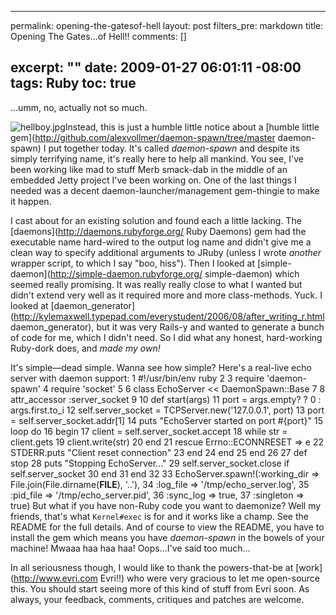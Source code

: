 ----- 
permalink: opening-the-gatesof-hell
layout: post
filters_pre: markdown
title: Opening The Gates&#8230;of Hell!!
comments: []

excerpt: ""
date: 2009-01-27 06:01:11 -08:00
tags: Ruby
toc: true
-----
…umm, no, actually not so much.

![hellboy.jpg](/uploads/2009/01/hellboy.jpg)Instead, this is just a humble little notice about a [humble little gem](http://github.com/alexvollmer/daemon-spawn/tree/master daemon-spawn) I put together today. It's called *daemon-spawn* and despite its simply terrifying name, it's really here to help all mankind. You see, I've been working like mad to stuff Merb smack-dab in the middle of an embedded Jetty project I've been working on. One of the last things I needed was a decent daemon-launcher/management gem-thingie to make it happen.

I cast about for an existing solution and found each a little lacking. The [daemons](http://daemons.rubyforge.org/ Ruby Daemons) gem had the executable name hard-wired to the output log name and didn't give me a clean way to specify additional arguments to JRuby (unless I wrote _another_ wrapper script, to which I say "boo, hiss"). Then I looked at [simple-daemon](http://simple-daemon.rubyforge.org/ simple-daemon) which seemed really promising. It was really really close to what I wanted but didn't extend very well as it required more and more class-methods. Yuck. I looked at [daemon_generator](http://kylemaxwell.typepad.com/everystudent/2006/08/after_writing_r.html daemon_generator), but it was very Rails-y and wanted to generate a bunch of code for me, which I didn't need. So I did what any honest, hard-working Ruby-dork does, and _made my own!_

It's simple—dead simple. Wanna see how simple? Here's a real-live echo server with daemon support:
    1 <span class="comment comment_line comment_line_number-sign comment_line_number-sign_ruby"><span class="punctuation punctuation_definition punctuation_definition_comment punctuation_definition_comment_ruby">#!/usr/bin/env ruby
</span>    2
    3 <span class="keyword keyword_other keyword_other_special-method keyword_other_special-method_ruby">require <span class="punctuation punctuation_definition punctuation_definition_string punctuation_definition_string_begin punctuation_definition_string_begin_ruby">'daemon-spawn'</span></span>
    4 <span class="keyword keyword_other keyword_other_special-method keyword_other_special-method_ruby">require <span class="punctuation punctuation_definition punctuation_definition_string punctuation_definition_string_begin punctuation_definition_string_begin_ruby">'socket'</span></span>
    5
    6 <span class="keyword keyword_control keyword_control_class keyword_control_class_ruby">class EchoServer<span class="entity entity_other entity_other_inherited-class entity_other_inherited-class_ruby"> <span class="punctuation punctuation_separator punctuation_separator_inheritance punctuation_separator_inheritance_ruby">&lt;&lt; DaemonSpawn::Base</span></span>
    7
    8   attr_accessor <span class="punctuation punctuation_definition punctuation_definition_constant punctuation_definition_constant_ruby">:server_socket</span>
    9
   10   <span class="keyword keyword_control keyword_control_def keyword_control_def_ruby">def start(args)</span>
   11     port = args.empty? ? 0 : args.first.to_i
   12     self.server_socket = TCPServer.new(<span class="punctuation punctuation_definition punctuation_definition_string punctuation_definition_string_begin punctuation_definition_string_begin_ruby">'127.0.0.1'</span>, port)
   13     port = self.server_socket.addr[1]
   14     puts <span class="punctuation punctuation_definition punctuation_definition_string punctuation_definition_string_begin punctuation_definition_string_begin_ruby">"EchoServer started on port <span class="punctuation punctuation_section punctuation_section_embedded punctuation_section_embedded_ruby">#{port}</span>"</span>
   15     loop <span class="keyword keyword_control keyword_control_start-block keyword_control_start-block_ruby">do
</span>   16       begin
   17         client = self.server_socket.accept
   18         while str = client.gets
   19           client.write(str)
   20         end
   21       rescue Errno::ECONNRESET =&gt; e
   22         STDERR.puts <span class="punctuation punctuation_definition punctuation_definition_string punctuation_definition_string_begin punctuation_definition_string_begin_ruby">"Client reset connection"</span>
   23       end
   24     end
   25   end
   26
   27   <span class="keyword keyword_control keyword_control_def keyword_control_def_ruby">def stop</span>
   28     puts <span class="punctuation punctuation_definition punctuation_definition_string punctuation_definition_string_begin punctuation_definition_string_begin_ruby">"Stopping EchoServer..."</span>
   29     self.server_socket.close if self.server_socket
   30   end
   31 end
   32
   33 EchoServer.spawn!(<span class="punctuation punctuation_definition punctuation_definition_constant punctuation_definition_constant_ruby">:working_dir</span> =&gt; File.join(File.dirname(__FILE__), <span class="punctuation punctuation_definition punctuation_definition_string punctuation_definition_string_begin punctuation_definition_string_begin_ruby">'..'</span>),
   34                   <span class="punctuation punctuation_definition punctuation_definition_constant punctuation_definition_constant_ruby">:log_file</span> =&gt; <span class="punctuation punctuation_definition punctuation_definition_string punctuation_definition_string_begin punctuation_definition_string_begin_ruby">'/tmp/echo_server.log'</span>,
   35                   <span class="punctuation punctuation_definition punctuation_definition_constant punctuation_definition_constant_ruby">:pid_file</span> =&gt; <span class="punctuation punctuation_definition punctuation_definition_string punctuation_definition_string_begin punctuation_definition_string_begin_ruby">'/tmp/echo_server.pid'</span>,
   36                   <span class="punctuation punctuation_definition punctuation_definition_constant punctuation_definition_constant_ruby">:sync_log</span> =&gt; true,
   37                   <span class="punctuation punctuation_definition punctuation_definition_constant punctuation_definition_constant_ruby">:singleton</span> =&gt; true)</span></span></pre>
But what if you have non-Ruby code you want to daemonize? Well my friends, that's what `Kernel#exec` is for and it works like a champ. See the README for the full details. And of course to view the README, you have to install the gem which means you have *daemon-spawn* in the bowels of your machine! Mwaaa haa haa haa! Oops…I've said too much…

In all seriousness though, I would like to thank the powers-that-be at [work](http://www.evri.com Evri!!) who were very gracious to let me open-source this. You should start seeing more of this kind of stuff from Evri soon. As always, your feedback, comments, critiques and patches are welcome.
